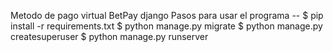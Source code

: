 Metodo de pago virtual
BetPay
django
Pasos para usar el programa --
$ pip install -r requirements.txt
$ python manage.py migrate
$ python manage.py createsuperuser
$ python manage.py runserver
